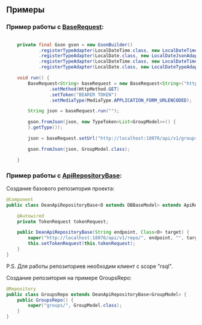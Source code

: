 ## Примеры

### Пример работы с [BaseRequest](https://github.com/Yamaxila/Dean-backend/tree/dev/core/src/main/java/by/vstu/dean/core/requests/BaseRequest.java):

```java

    private final Gson gson = new GsonBuilder()
            .registerTypeAdapter(LocalDateTime.class, new LocalDateTimeJsonAdapter())
            .registerTypeAdapter(LocalDate.class, new LocalDateJsonAdapter())
            .registerTypeAdapter(LocalDateTime.class, new LocalDateTimeTypeAdapter())
            .registerTypeAdapter(LocalDate.class, new LocalDateTypeAdapter()).create();

    void run() {
        BaseRequest<String> baseRequest = new BaseRequest<String>("http://localhost:18076/api/v1/groups/")
                .setMethod(HttpMethod.GET)
                .setToken("BEARER TOKEN")
                .setMediaType(MediaType.APPLICATION_FORM_URLENCODED);

        String json = baseRequest.run("");

        gson.fromJson(json, new TypeToken<List<GroupModel>>() {
        }.getType());

        json = baseRequest.setUrl("http://localhost:18076/api/v1/groups/58/").run("");

        gson.fromJson(json, GroupModel.class);

    }
```

### Пример работы с [ApiRepositoryBase](https://github.com/Yamaxila/Dean-backend/tree/dev/core/src/main/java/by/vstu/dean/core/requests/repo/ApiRepositoryBase.java):

Создание базового репозитория проекта:

```java
@Component
public class DeanApiRepositoryBase<O extends DBBaseModel> extends ApiRepositoryBase<O> {

    @Autowired
    private TokenRequest tokenRequest;

    public DeanApiRepositoryBase(String endpoint, Class<O> target) {
        super("http://localhost:18076/api/v1/repo/", endpoint, "", target);
        this.setTokenRequest(this.tokenRequest);
    }
}
```

P.S. Для работы репозиториев необходим клиент с scope "rsql".

Создание репозитория на примере GroupsRepo:

```java
@Repository
public class GroupsRepo extends DeanApiRepositoryBase<GroupModel> {
    public GroupsRepo() {
        super("groups/", GroupModel.class);
    }
}
```

